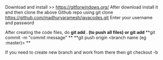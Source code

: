 Download and install >> https://gitforwindows.org/
After download install it and then clone the above Github repo using 
git clone https://github.com/madhuryaramesh/javacodes.git
Enter your username and password 


After creating the code files, do 
**git add . (to push all files) or git add <file name to be pushed>**
**git commit -m "commit message" **
**git push origin <branch name (eg :master)> **




If you need to create new branch and work from there then 
git checkout -b <new branch name >

